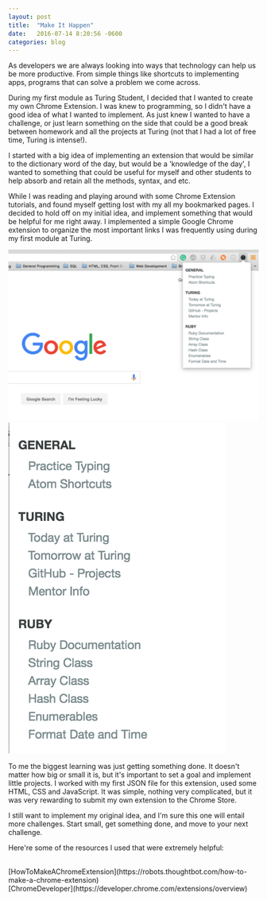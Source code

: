 ```yaml
---
layout: post
title:  "Make It Happen"
date:   2016-07-14 8:20:56 -0600
categories: blog
---
```


As developers we are always looking into ways that technology can help us be more productive. From simple things like shortcuts to implementing apps, programs that can solve a problem we come across.

During my first module as Turing Student, I decided that I wanted to create my own Chrome Extension. I was knew to programming, so I didn't have a good idea of what I wanted to implement. As just knew I wanted to have a challenge, or just learn something on the side that could be a good break between homework and all the projects at Turing (not that I had a lot of free time, Turing is intense!).

I started with a big idea of implementing an extension that would be similar to the dictionary word of the day, but would be a 'knowledge of the day', I wanted to something that could be useful for myself and other students to help absorb and retain all the methods, syntax, and etc. 

While I was reading and playing around with some Chrome Extension tutorials, and found myself getting lost with my all my bookmarked pages. I decided to hold off on my initial idea, and implement something that would be helpful for me right away. I implemented a simple Google Chrome extension to organize the most important links I was frequently using during my first module at Turing. 

![chrome_extension_screenshot_zoom](/assets/chrome_extension_browser.png)
![chrome_extension_screenshot_browser](/assets/chrome_extension_zoom.png)


To me the biggest learning was just getting something done. It doesn't matter how big or small it is, but it's important to set a goal and implement little projects. I worked with my first JSON file for this extension, used some HTML, CSS and JavaScript. It was simple, nothing very complicated, but it was very rewarding to submit my own extension to the Chrome Store.

I still want to implement my original idea, and I'm sure this one will entail more challenges.
Start small, get something done, and move to your next challenge.

Here're some of the resources I used that were extremely helpful:

<br />
[HowToMakeAChromeExtension](https://robots.thoughtbot.com/how-to-make-a-chrome-extension) 
<br />
[ChromeDeveloper](https://developer.chrome.com/extensions/overview) 




